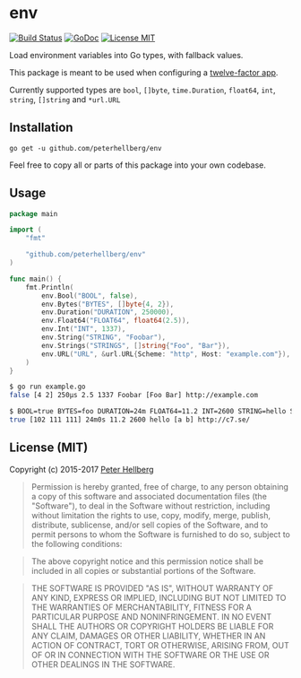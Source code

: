 # env

[![Build Status](https://travis-ci.org/peterhellberg/env.svg?branch=master)](https://travis-ci.org/peterhellberg/env)
[![GoDoc](https://img.shields.io/badge/godoc-reference-blue.svg?style=flat)](https://godoc.org/github.com/peterhellberg/env)
[![License MIT](https://img.shields.io/badge/license-MIT-lightgrey.svg?style=flat)](https://github.com/peterhellberg/env#license-mit)

Load environment variables into Go types, with fallback values.

This package is meant to be used when configuring a [twelve-factor app](http://12factor.net/).

Currently supported types are `bool`, `[]byte`, `time.Duration`, `float64`, `int`, `string`, `[]string` and `*url.URL`

## Installation

    go get -u github.com/peterhellberg/env

Feel free to copy all or parts of this package into your own codebase.

## Usage

```go
package main

import (
	"fmt"

	"github.com/peterhellberg/env"
)

func main() {
	fmt.Println(
		env.Bool("BOOL", false),
		env.Bytes("BYTES", []byte{4, 2}),
		env.Duration("DURATION", 250000),
		env.Float64("FLOAT64", float64(2.5)),
		env.Int("INT", 1337),
		env.String("STRING", "Foobar"),
		env.Strings("STRINGS", []string{"Foo", "Bar"}),
		env.URL("URL", &url.URL{Scheme: "http", Host: "example.com"}),
	)
}
```

```bash
$ go run example.go
false [4 2] 250µs 2.5 1337 Foobar [Foo Bar] http://example.com

$ BOOL=true BYTES=foo DURATION=24m FLOAT64=11.2 INT=2600 STRING=hello STRINGS=a,b URL=http://c7.se/ go run example.go
true [102 111 111] 24m0s 11.2 2600 hello [a b] http://c7.se/
```

## License (MIT)

Copyright (c) 2015-2017 [Peter Hellberg](http://c7.se/)

> Permission is hereby granted, free of charge, to any person obtaining
> a copy of this software and associated documentation files (the
> "Software"), to deal in the Software without restriction, including
> without limitation the rights to use, copy, modify, merge, publish,
> distribute, sublicense, and/or sell copies of the Software, and to
> permit persons to whom the Software is furnished to do so, subject to
> the following conditions:

> The above copyright notice and this permission notice shall be
> included in all copies or substantial portions of the Software.

> THE SOFTWARE IS PROVIDED "AS IS", WITHOUT WARRANTY OF ANY KIND,
> EXPRESS OR IMPLIED, INCLUDING BUT NOT LIMITED TO THE WARRANTIES OF
> MERCHANTABILITY, FITNESS FOR A PARTICULAR PURPOSE AND
> NONINFRINGEMENT. IN NO EVENT SHALL THE AUTHORS OR COPYRIGHT HOLDERS BE
> LIABLE FOR ANY CLAIM, DAMAGES OR OTHER LIABILITY, WHETHER IN AN ACTION
> OF CONTRACT, TORT OR OTHERWISE, ARISING FROM, OUT OF OR IN CONNECTION
> WITH THE SOFTWARE OR THE USE OR OTHER DEALINGS IN THE SOFTWARE.
